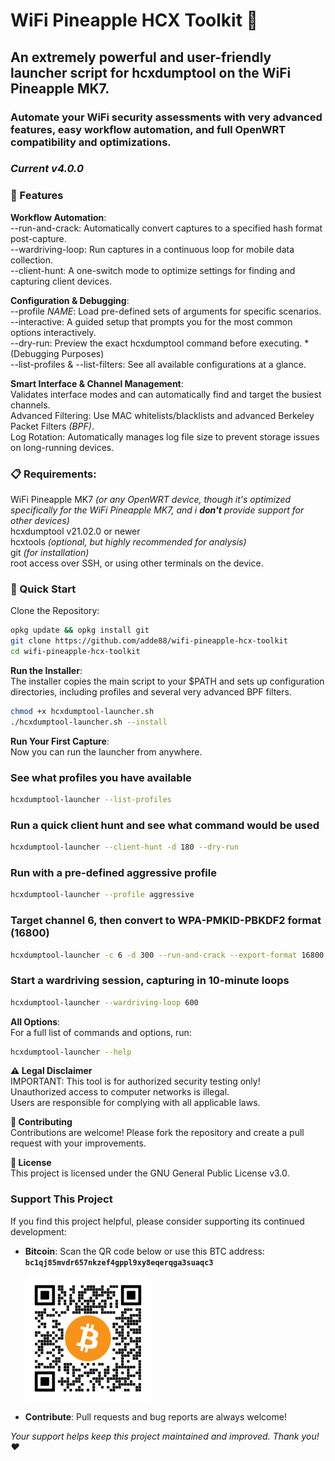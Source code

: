 # WiFi Pineapple HCX Toolkit 🍍  
## An extremely powerful and user-friendly launcher script for hcxdumptool on the WiFi Pineapple MK7.
### Automate your WiFi security assessments with very advanced features, easy workflow automation, and full OpenWRT compatibility and optimizations.  
### *Current v4.0.0*

### 🌟 Features  
**Workflow Automation**:  
--run-and-crack: Automatically convert captures to a specified hash format post-capture.  
--wardriving-loop: Run captures in a continuous loop for mobile data collection.  
--client-hunt: A one-switch mode to optimize settings for finding and capturing client devices.  

**Configuration & Debugging**:  
--profile *NAME*: Load pre-defined sets of arguments for specific scenarios.  
--interactive: A guided setup that prompts you for the most common options interactively.  
--dry-run: Preview the exact hcxdumptool command before executing. *(Debugging Purposes)  
--list-profiles & --list-filters: See all available configurations at a glance.  

**Smart Interface & Channel Management**:  
Validates interface modes and can automatically find and target the busiest channels.  
Advanced Filtering: Use MAC whitelists/blacklists and advanced Berkeley Packet Filters *(BPF)*.  
Log Rotation: Automatically manages log file size to prevent storage issues on long-running devices.  

### 📋 Requirements:  
WiFi Pineapple MK7 *(or any OpenWRT device, though it's optimized specifically for the WiFi Pineapple MK7, and i **don't** provide support for other devices)*  
hcxdumptool v21.02.0 or newer  
hcxtools *(optional, but highly recommended for analysis)*  
git *(for installation)*  
root access over SSH, or using other terminals on the device.  

### 🚀 Quick Start  
Clone the Repository:  
```bash
opkg update && opkg install git
git clone https://github.com/adde88/wifi-pineapple-hcx-toolkit
cd wifi-pineapple-hcx-toolkit
```
**Run the Installer**:  
The installer copies the main script to your $PATH and sets up configuration directories, including profiles and several very advanced BPF filters.  
```bash
chmod +x hcxdumptool-launcher.sh
./hcxdumptool-launcher.sh --install
```
**Run Your First Capture**:  
Now you can run the launcher from anywhere.  

### See what profiles you have available  
```bash
hcxdumptool-launcher --list-profiles  
```
### Run a quick client hunt and see what command would be used  
```bash
hcxdumptool-launcher --client-hunt -d 180 --dry-run  
```
### Run with a pre-defined aggressive profile
```bash
hcxdumptool-launcher --profile aggressive
```
### Target channel 6, then convert to WPA-PMKID-PBKDF2 format (16800)  
```bash
hcxdumptool-launcher -c 6 -d 300 --run-and-crack --export-format 16800  
```
### Start a wardriving session, capturing in 10-minute loops  
```bash
hcxdumptool-launcher --wardriving-loop 600  
```
**All Options**:  
For a full list of commands and options, run:
```bash
hcxdumptool-launcher --help
```
**⚠️ Legal Disclaimer**  
IMPORTANT: This tool is for authorized security testing only!  
Unauthorized access to computer networks is illegal.  
Users are responsible for complying with all applicable laws.  

**🤝 Contributing**  
Contributions are welcome! Please fork the repository and create a pull request with your improvements.  

**📄 License**  
This project is licensed under the GNU General Public License v3.0.  

### Support This Project
If you find this project helpful, please consider supporting its continued development:  
- **Bitcoin**: Scan the QR code below or use this BTC address:  
  **`bc1qj85mvdr657nkzef4gppl9xy8eqerqga3suaqc3`**
  
  ![BTC Donation QR Code](assets/qr-btc-address-200.png)

- **Contribute**: Pull requests and bug reports are always welcome!

*Your support helps keep this project maintained and improved. Thank you! ❤️*
